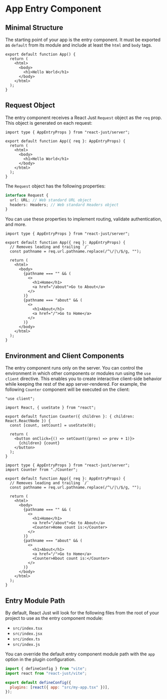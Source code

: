 # App Entry Component

## Minimal Structure

The starting point of your app is the entry component. It must be exported as `default` from its module and include at least the `html` and `body` tags.

```tsx [src/index.tsx] {1,3,4,6,7}
export default function App() {
  return (
    <html>
      <body>
        <h1>Hello World</h1>
      </body>
    </html>
  );
}
```

## Request Object

The entry component receives a React Just `Request` object as the `req` prop. This object is generated on each request:

```tsx [src/index.tsx] {1,3}
import type { AppEntryProps } from "react-just/server";

export default function App({ req }: AppEntryProps) {
  return (
    <html>
      <body>
        <h1>Hello World</h1>
      </body>
    </html>
  );
}
```

The `Request` object has the following properties:

```ts
interface Request {
  url: URL; // Web standard URL object
  headers: Headers; // Web standard Headers object
}
```

You can use these properties to implement routing, validate authentication, and more.

```tsx [src/index.tsx] {5,10-21}
import type { AppEntryProps } from "react-just/server";

export default function App({ req }: AppEntryProps) {
  // Removes leading and trailing `/`
  const pathname = req.url.pathname.replace(/^\/|\/$/g, "");

  return (
    <html>
      <body>
        {pathname === "" && (
          <>
            <h1>Home</h1>
            <a href="/about">Go to About</a>
          </>
        )}
        {pathname === "about" && (
          <>
            <h1>About</h1>
            <a href="/">Go to Home</a>
          </>
        )}
      </body>
    </html>
  );
}
```

## Environment and Client Components

The entry component runs only on the server. You can control the environment in which other components or modules run using the `use client` directive. This enables you to create interactive client-side behavior while keeping the rest of the app server-rendered. For example, the following `Counter` component will be executed on the client:

```tsx [src/Counter.tsx] {1}
"use client";

import React, { useState } from "react";

export default function Counter({ children }: { children: React.ReactNode }) {
  const [count, setCount] = useState(0);

  return (
    <button onClick={() => setCount((prev) => prev + 1)}>
      {children} {count}
    </button>
  );
}
```

```tsx [src/index.tsx] {2,15,22}
import type { AppEntryProps } from "react-just/server";
import Counter from "./Counter";

export default function App({ req }: AppEntryProps) {
  // Removes leading and trailing `/`
  const pathname = req.url.pathname.replace(/^\/|\/$/g, "");

  return (
    <html>
      <body>
        {pathname === "" && (
          <>
            <h1>Home</h1>
            <a href="/about">Go to About</a>
            <Counter>Home count is:</Counter>
          </>
        )}
        {pathname === "about" && (
          <>
            <h1>About</h1>
            <a href="/">Go to Home</a>
            <Counter>About count is:</Counter>
          </>
        )}
      </body>
    </html>
  );
}
```

## Entry Module Path

By default, React Just will look for the following files from the root of your project to use as the entry component module:

- `src/index.tsx`
- `src/index.jsx`
- `src/index.ts`
- `src/index.js`

You can override the default entry component module path with the `app` option in the plugin configuration.

```js [vite.config.js]
import { defineConfig } from "vite";
import react from "react-just/vite";

export default defineConfig({
  plugins: [react({ app: "src/my-app.tsx" })],
});
```
